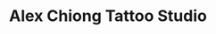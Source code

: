 ---
title: "Alex Chiong Tattoo Studio"
url: /north-miami/alex-chiong-tattoo-studio/
shop: Tattoo
---